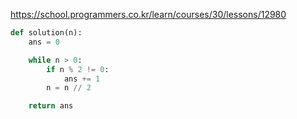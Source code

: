https://school.programmers.co.kr/learn/courses/30/lessons/12980

```python
def solution(n):
    ans = 0

    while n > 0:
        if n % 2 != 0:
            ans += 1
        n = n // 2

    return ans
```